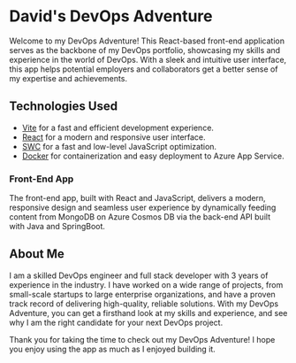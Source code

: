 # David's DevOps Adventure

Welcome to my DevOps Adventure! This React-based front-end application serves as the backbone of my DevOps portfolio, showcasing my skills and experience in the world of DevOps. With a sleek and intuitive user interface, this app helps potential employers and collaborators get a better sense of my expertise and achievements.

## Technologies Used

- [Vite](https://vitejs.dev/) for a fast and efficient development experience.
- [React](https://reactjs.org/) for a modern and responsive user interface.
- [SWC](https://swc.rs/) for a fast and low-level JavaScript optimization.
- [Docker](https://www.docker.com/) for containerization and easy deployment to Azure App Service.

### Front-End App

The front-end app, built with React and JavaScript, delivers a modern, responsive design and seamless user experience by dynamically feeding content from MongoDB on Azure Cosmos DB via the back-end API built with Java and SpringBoot.

## About Me

I am a skilled DevOps engineer and full stack developer with 3 years of experience in the industry. I have worked on a wide range of projects, from small-scale startups to large enterprise organizations, and have a proven track record of delivering high-quality, reliable solutions. With my DevOps Adventure, you can get a firsthand look at my skills and experience, and see why I am the right candidate for your next DevOps project.

Thank you for taking the time to check out my DevOps Adventure! I hope you enjoy using the app as much as I enjoyed building it.
